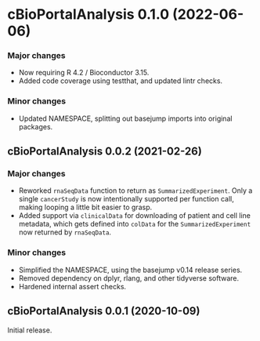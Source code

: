 # cBioPortalAnalysis 0.1.0 (2022-06-06)

### Major changes

- Now requiring R 4.2 / Bioconductor 3.15.
- Added code coverage using testthat, and updated lintr checks.

### Minor changes

- Updated NAMESPACE, splitting out basejump imports into original packages.

## cBioPortalAnalysis 0.0.2 (2021-02-26)

### Major changes

- Reworked `rnaSeqData` function to return as `SummarizedExperiment`.
  Only a single `cancerStudy` is now intentionally supported per function
  call, making looping a little bit easier to grasp.
- Added support via `clinicalData` for downloading of patient and cell line
  metadata, which gets defined into `colData` for the `SummarizedExperiment`
  now returned by `rnaSeqData`.

### Minor changes

- Simplified the NAMESPACE, using the basejump v0.14 release series.
- Removed dependency on dplyr, rlang, and other tidyverse software.
- Hardened internal assert checks.

## cBioPortalAnalysis 0.0.1 (2020-10-09)

Initial release.
